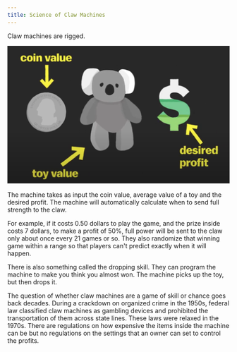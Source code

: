 ```yaml
---
title: Science of Claw Machines
---
```


 Claw machines are rigged.

![Managing Profits](../images/claw-machines.png)

The machine takes as input the coin value, average value of a toy and the desired profit. The machine will automatically calculate when to send full strength to the claw.

For example, if it costs 0.50 dollars to play the game, and the prize inside costs 7 dollars, to make a profit of 50%, full power will be sent to the claw only about once every 21 games or so. They also randomize that winning game within a range so that players can't predict exactly when it will happen.

There is also something called the dropping skill. They can program the machine to make you  think you almost won. The machine picks up the toy, but then drops it.

The question of whether claw machines are a game of skill or chance goes back decades. During a crackdown on organized crime in the 1950s, federal law classified claw machines as gambling devices and prohibited the transportation of them across state lines. These laws were relaxed in the 1970s. There are regulations on how expensive the items inside the machine can be but no regulations on the settings that an owner can set to control the profits.